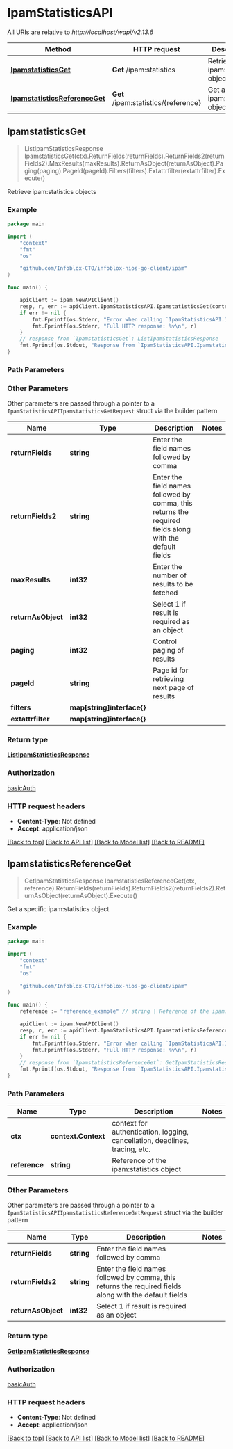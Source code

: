 # IpamStatisticsAPI

All URIs are relative to *http://localhost/wapi/v2.13.6*

Method | HTTP request | Description
------------- | ------------- | -------------
[**IpamstatisticsGet**](IpamStatisticsAPI.md#IpamstatisticsGet) | **Get** /ipam:statistics | Retrieve ipam:statistics objects
[**IpamstatisticsReferenceGet**](IpamStatisticsAPI.md#IpamstatisticsReferenceGet) | **Get** /ipam:statistics/{reference} | Get a specific ipam:statistics object



## IpamstatisticsGet

> ListIpamStatisticsResponse IpamstatisticsGet(ctx).ReturnFields(returnFields).ReturnFields2(returnFields2).MaxResults(maxResults).ReturnAsObject(returnAsObject).Paging(paging).PageId(pageId).Filters(filters).Extattrfilter(extattrfilter).Execute()

Retrieve ipam:statistics objects



### Example

```go
package main

import (
	"context"
	"fmt"
	"os"

	"github.com/Infoblox-CTO/infoblox-nios-go-client/ipam"
)

func main() {

	apiClient := ipam.NewAPIClient()
	resp, r, err := apiClient.IpamStatisticsAPI.IpamstatisticsGet(context.Background()).Execute()
	if err != nil {
		fmt.Fprintf(os.Stderr, "Error when calling `IpamStatisticsAPI.IpamstatisticsGet``: %v\n", err)
		fmt.Fprintf(os.Stderr, "Full HTTP response: %v\n", r)
	}
	// response from `IpamstatisticsGet`: ListIpamStatisticsResponse
	fmt.Fprintf(os.Stdout, "Response from `IpamStatisticsAPI.IpamstatisticsGet`: %v\n", resp)
}
```

### Path Parameters



### Other Parameters

Other parameters are passed through a pointer to a `IpamStatisticsAPIIpamstatisticsGetRequest` struct via the builder pattern


Name | Type | Description  | Notes
------------- | ------------- | ------------- | -------------
**returnFields** | **string** | Enter the field names followed by comma | 
**returnFields2** | **string** | Enter the field names followed by comma, this returns the required fields along with the default fields | 
**maxResults** | **int32** | Enter the number of results to be fetched | 
**returnAsObject** | **int32** | Select 1 if result is required as an object | 
**paging** | **int32** | Control paging of results | 
**pageId** | **string** | Page id for retrieving next page of results | 
**filters** | **map[string]interface{}** |  | 
**extattrfilter** | **map[string]interface{}** |  | 

### Return type

[**ListIpamStatisticsResponse**](ListIpamStatisticsResponse.md)

### Authorization

[basicAuth](../README.md#basicAuth)

### HTTP request headers

- **Content-Type**: Not defined
- **Accept**: application/json

[[Back to top]](#) [[Back to API list]](../README.md#documentation-for-api-endpoints)
[[Back to Model list]](../README.md#documentation-for-models)
[[Back to README]](../README.md)


## IpamstatisticsReferenceGet

> GetIpamStatisticsResponse IpamstatisticsReferenceGet(ctx, reference).ReturnFields(returnFields).ReturnFields2(returnFields2).ReturnAsObject(returnAsObject).Execute()

Get a specific ipam:statistics object



### Example

```go
package main

import (
	"context"
	"fmt"
	"os"

	"github.com/Infoblox-CTO/infoblox-nios-go-client/ipam"
)

func main() {
	reference := "reference_example" // string | Reference of the ipam:statistics object

	apiClient := ipam.NewAPIClient()
	resp, r, err := apiClient.IpamStatisticsAPI.IpamstatisticsReferenceGet(context.Background(), reference).Execute()
	if err != nil {
		fmt.Fprintf(os.Stderr, "Error when calling `IpamStatisticsAPI.IpamstatisticsReferenceGet``: %v\n", err)
		fmt.Fprintf(os.Stderr, "Full HTTP response: %v\n", r)
	}
	// response from `IpamstatisticsReferenceGet`: GetIpamStatisticsResponse
	fmt.Fprintf(os.Stdout, "Response from `IpamStatisticsAPI.IpamstatisticsReferenceGet`: %v\n", resp)
}
```

### Path Parameters


Name | Type | Description  | Notes
------------- | ------------- | ------------- | -------------
**ctx** | **context.Context** | context for authentication, logging, cancellation, deadlines, tracing, etc.
**reference** | **string** | Reference of the ipam:statistics object | 

### Other Parameters

Other parameters are passed through a pointer to a `IpamStatisticsAPIIpamstatisticsReferenceGetRequest` struct via the builder pattern


Name | Type | Description  | Notes
------------- | ------------- | ------------- | -------------
**returnFields** | **string** | Enter the field names followed by comma | 
**returnFields2** | **string** | Enter the field names followed by comma, this returns the required fields along with the default fields | 
**returnAsObject** | **int32** | Select 1 if result is required as an object | 

### Return type

[**GetIpamStatisticsResponse**](GetIpamStatisticsResponse.md)

### Authorization

[basicAuth](../README.md#basicAuth)

### HTTP request headers

- **Content-Type**: Not defined
- **Accept**: application/json

[[Back to top]](#) [[Back to API list]](../README.md#documentation-for-api-endpoints)
[[Back to Model list]](../README.md#documentation-for-models)
[[Back to README]](../README.md)

